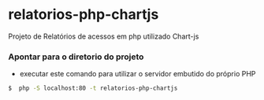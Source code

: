 # relatorios-php-chartjs
Projeto de Relatórios de acessos em php utilizado Chart-js


### Apontar para o diretorio do projeto
- executar este comando para utilizar o servidor embutido do próprio PHP
```sh
$  php -S localhost:80 -t relatorios-php-chartjs
```
